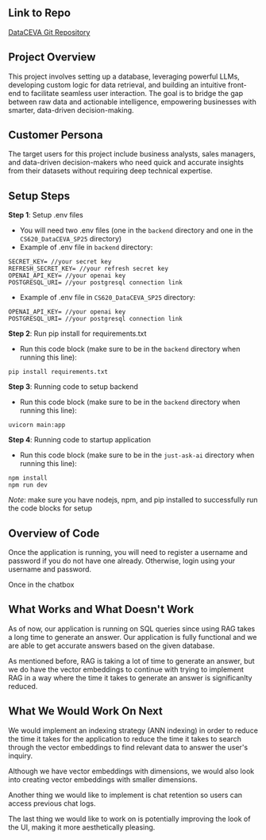 ## Link to Repo
 
[DataCEVA Git Repository](https://github.com/KharvC/CS620_DataCEVA_SP25)

## Project Overview

This project involves setting up a database, leveraging powerful LLMs, developing custom logic for data retrieval, and building an intuitive front-end to facilitate seamless user interaction. The goal is to bridge the gap between raw data and actionable intelligence, empowering businesses with smarter, data-driven decision-making.

## Customer Persona

The target users for this project include business analysts, sales managers, and data-driven decision-makers who need quick and accurate insights from their datasets without requiring deep technical expertise.

## Setup Steps

**Step 1**: Setup .env files

- You will need two .env files (one in the `backend` directory and one in the `CS620_DataCEVA_SP25` directory)
- Example of .env file in `backend` directory:

```
SECRET_KEY= //your secret key
REFRESH_SECRET_KEY= //your refresh secret key
OPENAI_API_KEY= //your openai key
POSTGRESQL_URI= //your postgresql connection link
```

- Example of .env file in `CS620_DataCEVA_SP25` directory:

```
OPENAI_API_KEY= //your openai key
POSTGRESQL_URI= //your postgresql connection link
```

**Step 2**: Run pip install for requirements.txt

- Run this code block (make sure to be in the `backend` directory when running this line):

```
pip install requirements.txt
```

**Step 3**: Running code to setup backend

- Run this code block (make sure to be in the `backend` directory when running this line):

```
uvicorn main:app
```

**Step 4**: Running code to startup application

- Run this code block (make sure to be in the `just-ask-ai` directory when running this line):

```
npm install
npm run dev
```

*Note*: make sure you have nodejs, npm, and pip installed to successfully run the code blocks for setup

## Overview of Code

Once the application is running, you will need to register a username and password if you do not have one already. Otherwise, login using your username and password.

Once in the chatbox


## What Works and What Doesn't Work

As of now, our application is running on SQL queries since using RAG takes a long time to generate an answer. Our application is fully functional
and we are able to get accurate answers based on the given database.

As mentioned before, RAG is taking a lot of time to generate an answer, but we do have the vector embeddings to continue with trying to implement
RAG in a way where the time it takes to generate an answer is significanlty reduced.

## What We Would Work On Next

We would implement an indexing strategy (ANN indexing) in order to reduce the time it takes for the application to reduce the time it takes to search through the vector embeddings to find relevant data to answer the user's inquiry.

Although we have vector embeddings with dimensions, we would also look into creating vector embeddings with smaller dimensions.

Another thing we would like to implement is chat retention so users can access previous chat logs.

The last thing we would like to work on is potentially improving the look of the UI, making it more aesthetically pleasing.